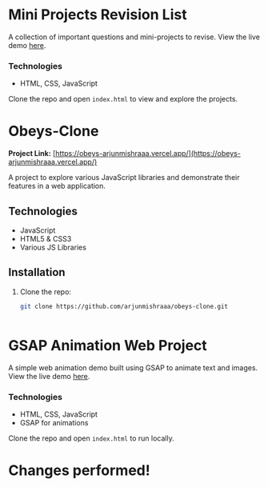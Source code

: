 # Mini Projects Revision List

A collection of important questions and mini-projects to revise. View the live demo [here](https://mini-projects-theta-three.vercel.app/).

### Technologies
- HTML, CSS, JavaScript

Clone the repo and open `index.html` to view and explore the projects.

# Obeys-Clone

**Project Link:** [https://obeys-arjunmishraaa.vercel.app/](https://obeys-arjunmishraaa.vercel.app/)

A project to explore various JavaScript libraries and demonstrate their features in a web application.

## Technologies
- JavaScript
- HTML5 & CSS3
- Various JS Libraries

## Installation
1. Clone the repo:
   ```bash
   git clone https://github.com/arjunmishraaa/obeys-clone.git



# GSAP Animation Web Project

A simple web animation demo built using GSAP to animate text and images. View the live demo [here](https://gsap-animation-web1.vercel.app/).

### Technologies
- HTML, CSS, JavaScript
- GSAP for animations

Clone the repo and open `index.html` to run locally.

# Changes performed!
